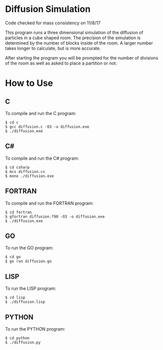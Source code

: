 
# Diffusion Simulation

Code checked for mass consistency on 11/8/17 

This program runs a three dimensional simulation of the diffusion of particles in a cube shaped room. The precision of the simulation is determined by the number of blocks inside of the room. A larger number takes longer to calculate, but is more accurate. 

After starting the program you will be prompted for the number of divisions of the room as well as asked to place a partition or not.

# How to Use

## C
To compile and run the C program:
```
$ cd c
$ gcc diffusion.c -O3 -o diffusion.exe
$ ./diffusion.exe
```
## C#
To compile and run the C# program:
```
$ cd csharp
$ mcs diffusion.cs
$ mono ./diffusion.exe
```

## FORTRAN
To compile and run the FORTRAN program:
```
$ cd fortran
$ gfortran diffusion.f90 -O3 -o diffusion.exe
$ ./diffusion.exe
```

## GO
To run the GO program:
```
$ cd go
$ go run diffusion.go
```

## LISP
To run the LISP program:
```
$ cd lisp
$ ./diffusion.lisp
```

## PYTHON
To run the PYTHON program:
```
$ cd python
$ ./diffusion.py
```
